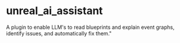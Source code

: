 # unreal_ai_assistant
A plugin to enable LLM's to read blueprints and explain event graphs, identify issues, and automatically fix them."
